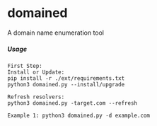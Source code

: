 # domained
A domain name enumeration tool

##### Usage
````
First Step:
Install or Update: 
pip install -r ./ext/requirements.txt
python3 domained.py --install/upgrade

Refresh resolvers: 
python3 domained.py -target.com --refresh  

Example 1: python3 domained.py -d example.com
